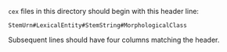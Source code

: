 `cex` files in this directory should begin with this header line:

    StemUrn#LexicalEntity#StemString#MorphologicalClass

Subsequent lines should have four columns matching the header.    
